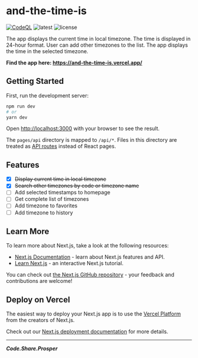 # and-the-time-is

[![CodeQL](https://github.com/dev-asterix/and-the-time-is/actions/workflows/codeql.yml/badge.svg)](https://github.com/dev-asterix/and-the-time-is/actions/workflows/codeql.yml)
![latest](https://badgen.net/github/tag/dev-asterix/and-the-time-is)
![license](https://badgen.net/github/license/dev-asterix/and-the-time-is)

The app displays the current time in local timezone. The time is displayed in 24-hour format. User can add other timezones to the list. The app displays the time in the selected timezone.

**Find the app here: <https://and-the-time-is.vercel.app/>**

## Getting Started

First, run the development server:

```bash
npm run dev
# or
yarn dev
```

Open [http://localhost:3000](http://localhost:3000) with your browser to see the result.

The `pages/api` directory is mapped to `/api/*`. Files in this directory are treated as [API routes](https://nextjs.org/docs/api-routes/introduction) instead of React pages.

## Features

- [x] ~~Display current time in local timezone~~
- [x] ~~Search other timezones by code or timezone name~~
- [ ] Add selected timestamps to homepage
- [ ] Get complete list of timezones
- [ ] Add timezone to favorites
- [ ] Add timezone to history

## Learn More

To learn more about Next.js, take a look at the following resources:

- [Next.js Documentation](https://nextjs.org/docs) - learn about Next.js features and API.
- [Learn Next.js](https://nextjs.org/learn) - an interactive Next.js tutorial.

You can check out [the Next.js GitHub repository](https://github.com/vercel/next.js/) - your feedback and contributions are welcome!

## Deploy on Vercel

The easiest way to deploy your Next.js app is to use the [Vercel Platform](https://vercel.com/new?utm_medium=default-template&filter=next.js&utm_source=create-next-app&utm_campaign=create-next-app-readme) from the creators of Next.js.

Check out our [Next.js deployment documentation](https://nextjs.org/docs/deployment) for more details.

----
***Code.Share.Prosper***

